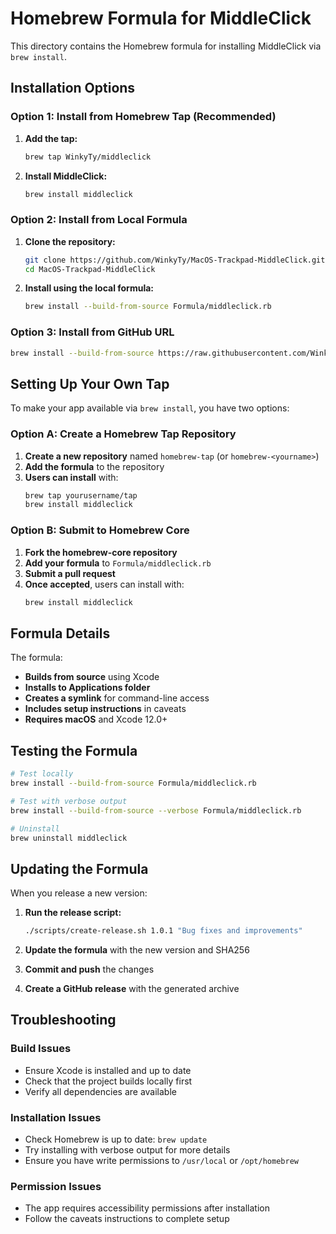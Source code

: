 # Homebrew Formula for MiddleClick

This directory contains the Homebrew formula for installing MiddleClick via `brew install`.

## Installation Options

### Option 1: Install from Homebrew Tap (Recommended)

1. **Add the tap:**
   ```bash
   brew tap WinkyTy/middleclick
   ```

2. **Install MiddleClick:**
   ```bash
   brew install middleclick
   ```

### Option 2: Install from Local Formula

1. **Clone the repository:**
   ```bash
   git clone https://github.com/WinkyTy/MacOS-Trackpad-MiddleClick.git
   cd MacOS-Trackpad-MiddleClick
   ```

2. **Install using the local formula:**
   ```bash
   brew install --build-from-source Formula/middleclick.rb
   ```

### Option 3: Install from GitHub URL

```bash
brew install --build-from-source https://raw.githubusercontent.com/WinkyTy/MacOS-Trackpad-MiddleClick/main/Formula/middleclick.rb
```

## Setting Up Your Own Tap

To make your app available via `brew install`, you have two options:

### Option A: Create a Homebrew Tap Repository

1. **Create a new repository** named `homebrew-tap` (or `homebrew-<yourname>`)
2. **Add the formula** to the repository
3. **Users can install** with:
   ```bash
   brew tap yourusername/tap
   brew install middleclick
   ```

### Option B: Submit to Homebrew Core

1. **Fork the homebrew-core repository**
2. **Add your formula** to `Formula/middleclick.rb`
3. **Submit a pull request**
4. **Once accepted**, users can install with:
   ```bash
   brew install middleclick
   ```

## Formula Details

The formula:
- **Builds from source** using Xcode
- **Installs to Applications folder**
- **Creates a symlink** for command-line access
- **Includes setup instructions** in caveats
- **Requires macOS** and Xcode 12.0+

## Testing the Formula

```bash
# Test locally
brew install --build-from-source Formula/middleclick.rb

# Test with verbose output
brew install --build-from-source --verbose Formula/middleclick.rb

# Uninstall
brew uninstall middleclick
```

## Updating the Formula

When you release a new version:

1. **Run the release script:**
   ```bash
   ./scripts/create-release.sh 1.0.1 "Bug fixes and improvements"
   ```

2. **Update the formula** with the new version and SHA256

3. **Commit and push** the changes

4. **Create a GitHub release** with the generated archive

## Troubleshooting

### Build Issues
- Ensure Xcode is installed and up to date
- Check that the project builds locally first
- Verify all dependencies are available

### Installation Issues
- Check Homebrew is up to date: `brew update`
- Try installing with verbose output for more details
- Ensure you have write permissions to `/usr/local` or `/opt/homebrew`

### Permission Issues
- The app requires accessibility permissions after installation
- Follow the caveats instructions to complete setup 